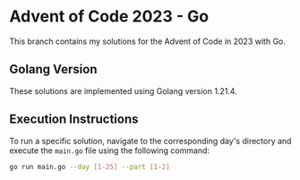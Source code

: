 # Advent of Code 2023 - Go

This branch contains my solutions for the Advent of Code in 2023 with Go.

## Golang Version

These solutions are implemented using Golang version 1.21.4.

## Execution Instructions

To run a specific solution, navigate to the corresponding day's directory and execute the `main.go` file using the following command:

```bash
go run main.go --day [1-25] --part [1-2]